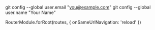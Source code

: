 git config --global user.email "you@example.com"
  git config --global user.name "Your Name"

RouterModule.forRoot(routes, {
    onSameUrlNavigation: 'reload'
  })
